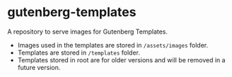 # gutenberg-templates
A repository to serve images for Gutenberg Templates.

- Images used in the templates are stored in `/assets/images` folder.
- Templates are stored in `/templates` folder.
- Templates stored in root are for older versions and will be removed in a future version.